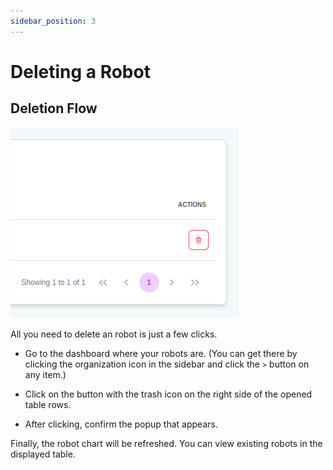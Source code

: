 ```yaml
---
sidebar_position: 3
---
```


# Deleting a Robot

<!-- ![All you need to delete an robot is just a few clicks.](./img/delete-robot.gif) -->

## Deletion Flow

![Delete Robot](./img/delete-robot.png)

All you need to delete an robot is just a few clicks.

- Go to the dashboard where your robots are. (You can get there by clicking the organization icon in the sidebar and click the `>` button on any item.)

- Click on the button with the trash icon on the right side of the opened table rows.

- After clicking, confirm the popup that appears.

Finally, the robot chart will be refreshed. You can view existing robots in the displayed table.
